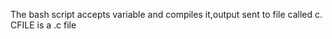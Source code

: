 The bash script accepts variable  and compiles it,output sent to file called c. CFILE is a .c file 
